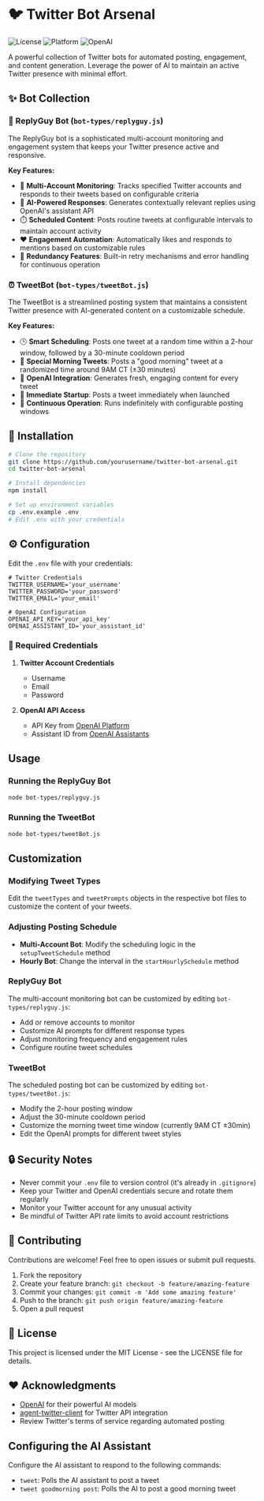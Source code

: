 # 🐦 Twitter Bot Arsenal

![License](https://img.shields.io/badge/license-MIT-blue.svg)
![Platform](https://img.shields.io/badge/platform-Node.js-green.svg)
![OpenAI](https://img.shields.io/badge/AI-OpenAI-purple.svg)

A powerful collection of Twitter bots for automated posting, engagement, and content generation. Leverage the power of AI to maintain an active Twitter presence with minimal effort.

## ✨ Bot Collection

### 🔄 ReplyGuy Bot (`bot-types/replyguy.js`)

The ReplyGuy bot is a sophisticated multi-account monitoring and engagement system that keeps your Twitter presence active and responsive.

**Key Features:**
- 👀 **Multi-Account Monitoring**: Tracks specified Twitter accounts and responds to their tweets based on configurable criteria
- 🤖 **AI-Powered Responses**: Generates contextually relevant replies using OpenAI's assistant API
- ⏱️ **Scheduled Content**: Posts routine tweets at configurable intervals to maintain account activity
- ❤️ **Engagement Automation**: Automatically likes and responds to mentions based on customizable rules
- 🔄 **Redundancy Features**: Built-in retry mechanisms and error handling for continuous operation

### ⏰ TweetBot (`bot-types/tweetBot.js`)

The TweetBot is a streamlined posting system that maintains a consistent Twitter presence with AI-generated content on a customizable schedule.

**Key Features:**
- 🕒 **Smart Scheduling**: Posts one tweet at a random time within a 2-hour window, followed by a 30-minute cooldown period
- 🌅 **Special Morning Tweets**: Posts a "good morning" tweet at a randomized time around 9AM CT (±30 minutes)
- 🧠 **OpenAI Integration**: Generates fresh, engaging content for every tweet
- 🚀 **Immediate Startup**: Posts a tweet immediately when launched
- 🔄 **Continuous Operation**: Runs indefinitely with configurable posting windows

## 🚀 Installation

```bash
# Clone the repository
git clone https://github.com/yourusername/twitter-bot-arsenal.git
cd twitter-bot-arsenal

# Install dependencies
npm install

# Set up environment variables
cp .env.example .env
# Edit .env with your credentials
```

## ⚙️ Configuration

Edit the `.env` file with your credentials:

```
# Twitter Credentials
TWITTER_USERNAME='your_username'
TWITTER_PASSWORD='your_password'
TWITTER_EMAIL='your_email'

# OpenAI Configuration
OPENAI_API_KEY='your_api_key'
OPENAI_ASSISTANT_ID='your_assistant_id'
```

### 🔑 Required Credentials

1. **Twitter Account Credentials**
   - Username
   - Email
   - Password

2. **OpenAI API Access**
   - API Key from [OpenAI Platform](https://platform.openai.com/api-keys)
   - Assistant ID from [OpenAI Assistants](https://platform.openai.com/assistants)

## Usage

### Running the ReplyGuy Bot
```bash
node bot-types/replyguy.js
```

### Running the TweetBot
```bash
node bot-types/tweetBot.js
```

## Customization

### Modifying Tweet Types
Edit the `tweetTypes` and `tweetPrompts` objects in the respective bot files to customize the content of your tweets.

### Adjusting Posting Schedule
- **Multi-Account Bot**: Modify the scheduling logic in the `setupTweetSchedule` method
- **Hourly Bot**: Change the interval in the `startHourlySchedule` method

### ReplyGuy Bot
The multi-account monitoring bot can be customized by editing `bot-types/replyguy.js`:

- Add or remove accounts to monitor
- Customize AI prompts for different response types
- Adjust monitoring frequency and engagement rules
- Configure routine tweet schedules

### TweetBot
The scheduled posting bot can be customized by editing `bot-types/tweetBot.js`:

- Modify the 2-hour posting window
- Adjust the 30-minute cooldown period
- Customize the morning tweet time window (currently 9AM CT ±30min)
- Edit the OpenAI prompts for different tweet styles

## 🔒 Security Notes

- Never commit your `.env` file to version control (it's already in `.gitignore`)
- Keep your Twitter and OpenAI credentials secure and rotate them regularly
- Monitor your Twitter account for any unusual activity
- Be mindful of Twitter API rate limits to avoid account restrictions

## 👷 Contributing

Contributions are welcome! Feel free to open issues or submit pull requests.

1. Fork the repository
2. Create your feature branch: `git checkout -b feature/amazing-feature`
3. Commit your changes: `git commit -m 'Add some amazing feature'`
4. Push to the branch: `git push origin feature/amazing-feature`
5. Open a pull request

## 📜 License

This project is licensed under the MIT License - see the LICENSE file for details.

## ❤️ Acknowledgments

- [OpenAI](https://openai.com/) for their powerful AI models
- [agent-twitter-client](https://www.npmjs.com/package/agent-twitter-client) for Twitter API integration
- Review Twitter's terms of service regarding automated posting


## Configuring the AI Assistant

Configure the AI assistant to respond to the following commands:

- `tweet`: Polls the AI assistant to post a tweet
- `tweet goodmorning post`: Polls the AI to post a good morning tweet